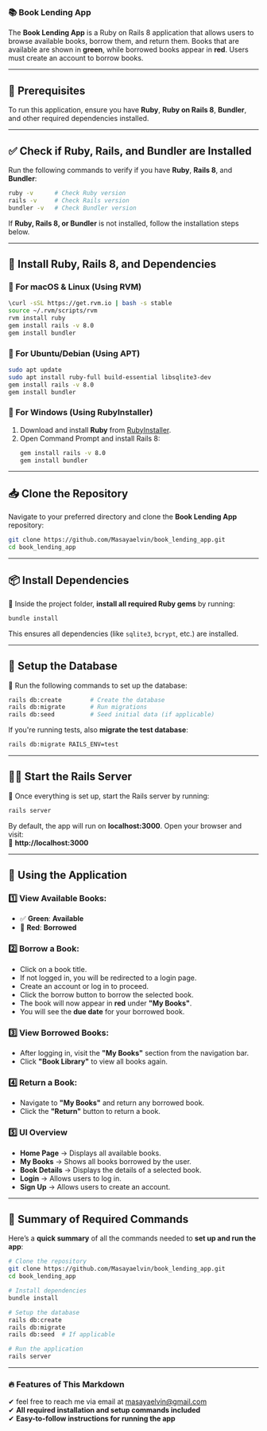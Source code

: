 ### **📚 Book Lending App**  

The **Book Lending App** is a Ruby on Rails 8 application that allows users to browse available books, borrow them, and return them. Books that are available are shown in **green**, while borrowed books appear in **red**. Users must create an account to borrow books.  

---

## **🚀 Prerequisites**  

To run this application, ensure you have **Ruby**, **Ruby on Rails 8**, **Bundler**, and other required dependencies installed.  

---

## **✅ Check if Ruby, Rails, and Bundler are Installed**  

Run the following commands to verify if you have **Ruby**, **Rails 8**, and **Bundler**:  

```sh
ruby -v      # Check Ruby version
rails -v     # Check Rails version
bundler -v   # Check Bundler version
```

If **Ruby, Rails 8, or Bundler** is not installed, follow the installation steps below.

---

## **🔧 Install Ruby, Rails 8, and Dependencies**  

### **📌 For macOS & Linux (Using RVM)**  
```sh
\curl -sSL https://get.rvm.io | bash -s stable
source ~/.rvm/scripts/rvm
rvm install ruby
gem install rails -v 8.0
gem install bundler
```

### **📌 For Ubuntu/Debian (Using APT)**  
```sh
sudo apt update
sudo apt install ruby-full build-essential libsqlite3-dev
gem install rails -v 8.0
gem install bundler
```

### **📌 For Windows (Using RubyInstaller)**  
1. Download and install **Ruby** from [RubyInstaller](https://rubyinstaller.org/).  
2. Open Command Prompt and install Rails 8:  
   ```sh
   gem install rails -v 8.0
   gem install bundler
   ```

---

## **📥 Clone the Repository**  

Navigate to your preferred directory and clone the **Book Lending App** repository:  

```sh
git clone https://github.com/Masayaelvin/book_lending_app.git
cd book_lending_app
```

---

## **📦 Install Dependencies**  

📌 Inside the project folder, **install all required Ruby gems** by running:  
```sh
bundle install
```
This ensures all dependencies (like `sqlite3`, `bcrypt`, etc.) are installed.

---

## **🔧 Setup the Database**  

📌 Run the following commands to set up the database:  
```sh
rails db:create        # Create the database
rails db:migrate       # Run migrations
rails db:seed          # Seed initial data (if applicable)
```
If you're running tests, also **migrate the test database**:  
```sh
rails db:migrate RAILS_ENV=test
```

---

## **🏃‍♂️ Start the Rails Server**  

📌 Once everything is set up, start the Rails server by running:  
```sh
rails server
```
By default, the app will run on **localhost:3000**. Open your browser and visit:  
🔗 **http://localhost:3000**

---

## **📖 Using the Application**  

### **1️⃣ View Available Books:**  
   - ✅ **Green**: **Available**  
   - 🚨 **Red**: **Borrowed**  

### **2️⃣ Borrow a Book:**  
   - Click on a book title.  
   - If not logged in, you will be redirected to a login page.  
   - Create an account or log in to proceed.  
   - Click the borrow button to borrow the selected book.  
   - The book will now appear in **red** under **"My Books"**.  
   - You will see the **due date** for your borrowed book.  

### **3️⃣ View Borrowed Books:**  
   - After logging in, visit the **"My Books"** section from the navigation bar.  
   - Click **"Book Library"** to view all books again.  

### **4️⃣ Return a Book:**  
   - Navigate to **"My Books"** and return any borrowed book.  
   - Click the **"Return"** button to return a book.  

### **5️⃣ UI Overview**  
   - **Home Page** → Displays all available books.  
   - **My Books** → Shows all books borrowed by the user.  
   - **Book Details** → Displays the details of a selected book.  
   - **Login** → Allows users to log in.  
   - **Sign Up** → Allows users to create an account.  

---

## **🚀 Summary of Required Commands**
Here’s a **quick summary** of all the commands needed to **set up and run the app**:

```sh
# Clone the repository
git clone https://github.com/Masayaelvin/book_lending_app.git
cd book_lending_app

# Install dependencies
bundle install

# Setup the database
rails db:create
rails db:migrate
rails db:seed  # If applicable

# Run the application
rails server

```

---

### **🔥 Features of This Markdown**
✔ feel free to reach me via email at [masayaelvin@gmail.com](mailto:masayaelvin@gmail.com)  
✔ **All required installation and setup commands included**  
✔ **Easy-to-follow instructions for running the app**  
